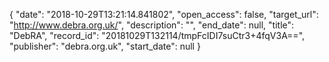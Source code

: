{
  "date": "2018-10-29T13:21:14.841802", 
  "open_access": false, 
  "target_url": "http://www.debra.org.uk/", 
  "description": "", 
  "end_date": null, 
  "title": "DebRA", 
  "record_id": "20181029T132114/tmpFcIDI7suCtr3+4fqV3A==", 
  "publisher": "debra.org.uk", 
  "start_date": null
}

